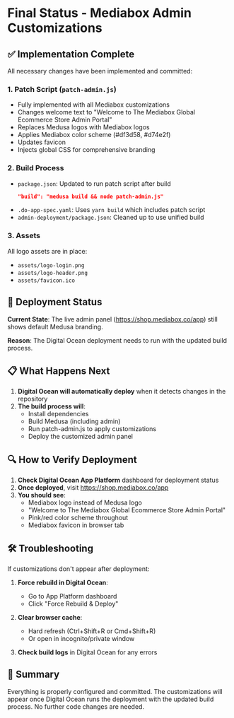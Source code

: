 # Final Status - Mediabox Admin Customizations

## ✅ Implementation Complete

All necessary changes have been implemented and committed:

### 1. **Patch Script** (`patch-admin.js`)
- Fully implemented with all Mediabox customizations
- Changes welcome text to "Welcome to The Mediabox Global Ecommerce Store Admin Portal"
- Replaces Medusa logos with Mediabox logos
- Applies Mediabox color scheme (#df3d58, #d74e2f)
- Updates favicon
- Injects global CSS for comprehensive branding

### 2. **Build Process**
- `package.json`: Updated to run patch script after build
  ```json
  "build": "medusa build && node patch-admin.js"
  ```
- `.do-app-spec.yaml`: Uses `yarn build` which includes patch script
- `admin-deployment/package.json`: Cleaned up to use unified build

### 3. **Assets**
All logo assets are in place:
- `assets/logo-login.png`
- `assets/logo-header.png`
- `assets/favicon.ico`

## 🚀 Deployment Status

**Current State**: The live admin panel (https://shop.mediabox.co/app) still shows default Medusa branding.

**Reason**: The Digital Ocean deployment needs to run with the updated build process.

## 📋 What Happens Next

1. **Digital Ocean will automatically deploy** when it detects changes in the repository
2. **The build process will**:
   - Install dependencies
   - Build Medusa (including admin)
   - Run patch-admin.js to apply customizations
   - Deploy the customized admin panel

## 🔍 How to Verify Deployment

1. **Check Digital Ocean App Platform** dashboard for deployment status
2. **Once deployed**, visit https://shop.mediabox.co/app
3. **You should see**:
   - Mediabox logo instead of Medusa logo
   - "Welcome to The Mediabox Global Ecommerce Store Admin Portal"
   - Pink/red color scheme throughout
   - Mediabox favicon in browser tab

## 🛠️ Troubleshooting

If customizations don't appear after deployment:

1. **Force rebuild in Digital Ocean**:
   - Go to App Platform dashboard
   - Click "Force Rebuild & Deploy"

2. **Clear browser cache**:
   - Hard refresh (Ctrl+Shift+R or Cmd+Shift+R)
   - Or open in incognito/private window

3. **Check build logs** in Digital Ocean for any errors

## 📝 Summary

Everything is properly configured and committed. The customizations will appear once Digital Ocean runs the deployment with the updated build process. No further code changes are needed.
